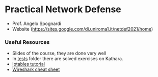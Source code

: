 # Practical Network Defense

- Prof. Angelo Spognardi
- Website (https://sites.google.com/di.uniroma1.it/netdef2021/home)

### Useful Resources

- Slides of the course, they are done very well
- In [tests](https://github.com/edoardottt/MSc-CyberSecurity-Sapienza/tree/main/Practical-Network-Defense/tests) folder there are solved exercises on Kathara.
- [iptables tutorial](https://www.frozentux.net/iptables-tutorial/iptables-tutorial.html)
- [Wireshark cheat sheet](https://www.comparitech.com/net-admin/wireshark-cheat-sheet/)
